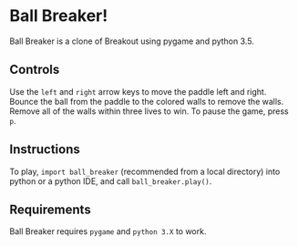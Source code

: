 # Ball Breaker!
Ball Breaker is a clone of Breakout using pygame and python 3.5.

## Controls
Use the `left` and `right` arrow keys to move the paddle left and right. Bounce the ball from the paddle to the colored walls
to remove the walls. Remove all of the walls within three lives to win. To pause the game, press `p`.

## Instructions
To play, `import ball_breaker` (recommended from a local directory) into python or a python IDE, and call `ball_breaker.play()`.

## Requirements
Ball Breaker requires `pygame` and `python 3.X` to work. 

